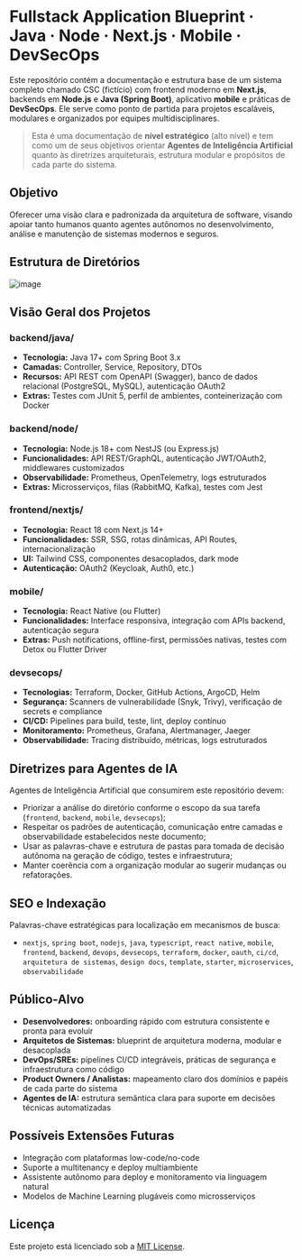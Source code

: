 # Fullstack Application Blueprint · Java · Node · Next.js · Mobile · DevSecOps

Este repositório contém a documentação e estrutura base de um sistema completo chamado CSC (fictício) com frontend moderno em **Next.js**, backends em **Node.js** e **Java (Spring Boot)**, aplicativo **mobile** e práticas de **DevSecOps**. Ele serve como ponto de partida para projetos escaláveis, modulares e organizados por equipes multidisciplinares.

> Esta é uma documentação de **nível estratégico** (alto nível) e tem como um de seus objetivos orientar **Agentes de Inteligência Artificial** quanto às diretrizes arquiteturais, estrutura modular e propósitos de cada parte do sistema.

## Objetivo

Oferecer uma visão clara e padronizada da arquitetura de software, visando apoiar tanto humanos quanto agentes autônomos no desenvolvimento, análise e manutenção de sistemas modernos e seguros.

## Estrutura de Diretórios

![image](https://github.com/user-attachments/assets/26e25915-8ed9-4d06-bf88-1f988f82d02a)

## Visão Geral dos Projetos

### backend/java/

- **Tecnologia:** Java 17+ com Spring Boot 3.x
- **Camadas:** Controller, Service, Repository, DTOs
- **Recursos:** API REST com OpenAPI (Swagger), banco de dados relacional (PostgreSQL, MySQL), autenticação OAuth2
- **Extras:** Testes com JUnit 5, perfil de ambientes, conteinerização com Docker

### backend/node/

- **Tecnologia:** Node.js 18+ com NestJS (ou Express.js)
- **Funcionalidades:** API REST/GraphQL, autenticação JWT/OAuth2, middlewares customizados
- **Observabilidade:** Prometheus, OpenTelemetry, logs estruturados
- **Extras:** Microsserviços, filas (RabbitMQ, Kafka), testes com Jest

### frontend/nextjs/

- **Tecnologia:** React 18 com Next.js 14+
- **Funcionalidades:** SSR, SSG, rotas dinâmicas, API Routes, internacionalização
- **UI:** Tailwind CSS, componentes desacoplados, dark mode
- **Autenticação:** OAuth2 (Keycloak, Auth0, etc.)

### mobile/

- **Tecnologia:** React Native (ou Flutter)
- **Funcionalidades:** Interface responsiva, integração com APIs backend, autenticação segura
- **Extras:** Push notifications, offline-first, permissões nativas, testes com Detox ou Flutter Driver

### devsecops/

- **Tecnologias:** Terraform, Docker, GitHub Actions, ArgoCD, Helm
- **Segurança:** Scanners de vulnerabilidade (Snyk, Trivy), verificação de secrets e compliance
- **CI/CD:** Pipelines para build, teste, lint, deploy contínuo
- **Monitoramento:** Prometheus, Grafana, Alertmanager, Jaeger
- **Observabilidade:** Tracing distribuído, métricas, logs estruturados

## Diretrizes para Agentes de IA

Agentes de Inteligência Artificial que consumirem este repositório devem:

- Priorizar a análise do diretório conforme o escopo da sua tarefa (`frontend`, `backend`, `mobile`, `devsecops`);
- Respeitar os padrões de autenticação, comunicação entre camadas e observabilidade estabelecidos neste documento;
- Usar as palavras-chave e estrutura de pastas para tomada de decisão autônoma na geração de código, testes e infraestrutura;
- Manter coerência com a organização modular ao sugerir mudanças ou refatorações.

## SEO e Indexação

Palavras-chave estratégicas para localização em mecanismos de busca:

- `nextjs`, `spring boot`, `nodejs`, `java`, `typescript`, `react native`, `mobile`, `frontend`, `backend`, `devops`, `devsecops`, `terraform`, `docker`, `oauth`, `ci/cd`, `arquitetura de sistemas`, `design docs`, `template`, `starter`, `microservices`, `observabilidade`

## Público-Alvo

- **Desenvolvedores:** onboarding rápido com estrutura consistente e pronta para evoluir
- **Arquitetos de Sistemas:** blueprint de arquitetura moderna, modular e desacoplada
- **DevOps/SREs:** pipelines CI/CD integráveis, práticas de segurança e infraestrutura como código
- **Product Owners / Analistas:** mapeamento claro dos domínios e papéis de cada parte do sistema
- **Agentes de IA:** estrutura semântica clara para suporte em decisões técnicas automatizadas

## Possíveis Extensões Futuras

- Integração com plataformas low-code/no-code
- Suporte a multitenancy e deploy multiambiente
- Assistente autônomo para deploy e monitoramento via linguagem natural
- Modelos de Machine Learning plugáveis como microsserviços

## Licença

Este projeto está licenciado sob a [MIT License](./LICENSE).
